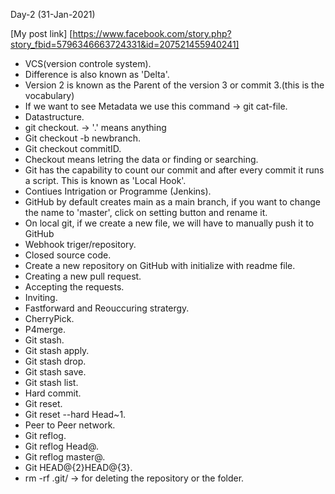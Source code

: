 Day-2  (31-Jan-2021)

[My post link] [https://www.facebook.com/story.php?story_fbid=5796346663724331&id=207521455940241]

* VCS(version controle system).
* Difference is also known as 'Delta'.
* Version 2 is known as the Parent of the version 3 or commit 3.(this is the vocabulary)
* If we want to see Metadata we use this command -> git cat-file.
* Datastructure.
* git checkout. ->  '.' means anything
* Git checkout -b newbranch.
* Git checkout commitID.
* Checkout means letring the data or finding or searching.
* Git has the capability to count our commit and after every commit it runs a script. This is known as 'Local Hook'.
* Contiues Intrigation or Programme (Jenkins).
* GitHub by default creates main as a main branch, if you want to change the name to 'master', click on setting button and rename it.
* On local git, if we create a new file, we will have to manually push it to GitHub
* Webhook triger/repository.
* Closed source code.
* Create a new repository on GitHub with initialize with readme file.
* Creating a new pull request.
* Accepting the requests.
* Inviting.
* Fastforward and Reouccuring stratergy.
* CherryPick.
* P4merge.
* Git stash.
* Git stash apply.
* Git stash drop.
* Git stash save.
* Git stash list.
* Hard commit.
* Git reset.
* Git reset --hard Head~1.
* Peer to Peer network.
* Git reflog.
* Git reflog Head@.
* Git reflog master@.
* Git HEAD@{2}HEAD@{3}.
* rm -rf  .git/  -> for deleting the repository or the folder.
